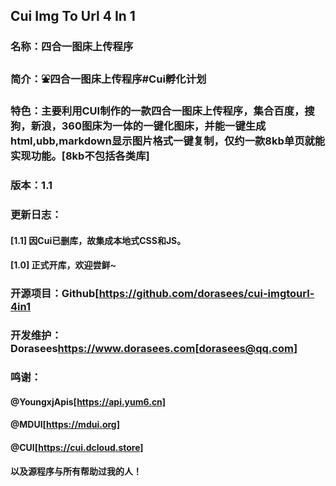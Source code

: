 ## Cui Img To Url 4 In 1

### 名称：四合一图床上传程序

### 简介：⛲四合一图床上传程序#Cui孵化计划

### 特色：主要利用CUI制作的一款四合一图床上传程序，集合百度，搜狗，新浪，360图床为一体的一键化图床，并能一键生成html,ubb,markdown显示图片格式一键复制，仅约一款8kb单页就能实现功能。[8kb不包括各类库]

### 版本：1.1

### 更新日志：

#### [1.1] 因Cui已删库，故集成本地式CSS和JS。

#### [1.0] 正式开库，欢迎尝鲜~

### 开源项目：Github[https://github.com/dorasees/cui-imgtourl-4in1

### 开发维护：Dorasees<https://www.dorasees.com>[dorasees@qq.com]

### 鸣谢：

#### @YoungxjApis[https://api.yum6.cn]

#### @MDUI[https://mdui.org]

#### @CUI[https://cui.dcloud.store]

#### 以及源程序与所有帮助过我的人！
